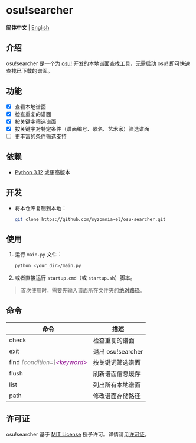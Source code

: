 # osu!searcher

**简体中文** | [English](README_en.md)

## 介绍

osu!searcher 是一个为 [osu!](https://osu.ppy.sh) 开发的本地谱面查找工具，无需启动 osu! 即可快速查找已下载的谱面。

## 功能

- [x] 查看本地谱面
- [x] 检查重复的谱面
- [x] 按关键字筛选谱面
- [x] 按关键字对特定条件（谱面编号、歌名、艺术家）筛选谱面
- [ ] 更丰富的条件筛选支持

## 依赖

- [Python 3.12](https://www.python.org/downloads) 或更高版本

## 开发

- 将本仓库复制到本地：

  ```bash
  git clone https://github.com/syzomnia-el/osu-searcher.git
  ```

## 使用

1. 运行 `main.py` 文件：

   ```bash
   python <your_dir>/main.py
   ```

2. 或者直接运行 `startup.cmd`（或 `startup.sh`）脚本。

> 首次使用时，需要先输入谱面所在文件夹的**绝对路径**。

## 命令

| **命令**                                                                                    | **描述**          |
|-------------------------------------------------------------------------------------------|-----------------|
| check                                                                                     | 检查重复的谱面         |
| exit                                                                                      | 退出 osu!searcher |
| find *<font color=grey>[condition=]</font><font color=darkmagenta>&lt;keyword&gt;</font>* | 按关键词筛选谱面        |
| flush                                                                                     | 刷新谱面信息缓存        |
| list                                                                                      | 列出所有本地谱面        |
| path                                                                                      | 修改谱面存储路径        |

## 许可证

osu!searcher 基于 [MIT License](https://opensource.org/licenses/MIT) 授予许可。详情请见[许可证](LICENSE)。
